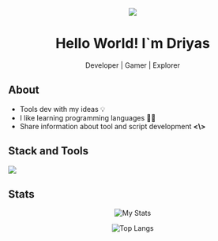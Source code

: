 <p align="center">
  <img src="https://github.com/ZeltNamizake/zeltnamizake/raw/refs/heads/main/zeltnamizake_banner.gif">
</p>
<h1 align="center">Hello World! I`m Driyas</h1>
<p align="center">Developer | Gamer | Explorer</p>

## About
-   Tools dev with my ideas 💡
-   I like learning programming languages 🧑‍💻
-   Share information about tool and script development **<\\>**

## Stack and Tools
<img src="https://skillicons.dev/icons?i=html,css,js,bootstrap,ruby,rails,nodejs,npm,bash,git,github,ubuntu,vscode,windows,linux&perline=5">

## Stats
<div align="center">

![My Stats](https://github-readme-stats.vercel.app/api?username=zeltnamizake&hide=prs,issues,contribs&show_icons=true&theme=tokyonight)

![Top Langs](https://github-readme-stats.vercel.app/api/top-langs/?username=ZeltNamizake&layout=compact&theme=tokyonight&hide=batchfile,html,css)
</div>
